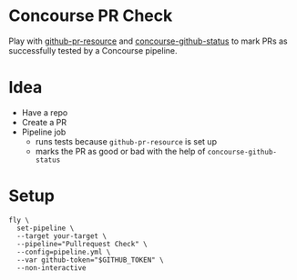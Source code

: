 # Concourse PR Check

Play with [github-pr-resource](https://github.com/telia-oss/github-pr-resource) and [concourse-github-status](https://github.com/colstrom/concourse-github-status) to mark PRs as successfully tested by a Concourse pipeline.

# Idea

* Have a repo
* Create a PR
* Pipeline job
  - runs tests because `github-pr-resource` is set up
  - marks the PR as good or bad with the help of `concourse-github-status`

# Setup

```shell
fly \
  set-pipeline \
  --target your-target \
  --pipeline="Pullrequest Check" \
  --config=pipeline.yml \
  --var github-token="$GITHUB_TOKEN" \
  --non-interactive
```
